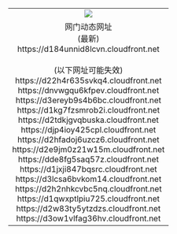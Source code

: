 ﻿<table>
  <tr></tr>
  <tr><td colspan=2 align=center><img src="https://d184unnid8lcvn.cloudfront.net/Up/oGate.jpg" /></td></tr>
  <tr><td colspan=2 align=center>网门动态网址<br/>(最新)
<br>https://d184unnid8lcvn.cloudfront.net
<br/><br/>(以下网址可能失效)
<br>https://d22h4r635svkq4.cloudfront.net
<br>https://dnvwgqu6kfpev.cloudfront.net
<br>https://d3ereyb9s4b6bc.cloudfront.net
<br>https://d1kg7fzsmrob2i.cloudfront.net
<br>https://d2tdkjgvqbuska.cloudfront.net
<br>https://djp4ioy425cpl.cloudfront.net
<br>https://d2hfadoj6uzcz6.cloudfront.net
<br>https://d2e9jm0z21w15m.cloudfront.net
<br>https://dde8fg5saq57z.cloudfront.net
<br>https://d1jxji847bqsrc.cloudfront.net
<br>https://d3lcsa6bvkom14.cloudfront.net
<br>https://d2h2nhkcvbc5nq.cloudfront.net
<br>https://d1qwxptlpiu725.cloudfront.net
<br>https://d2w83ty5ytzdzs.cloudfront.net
<br>https://d3ow1vlfag36hv.cloudfront.net
    </td>
  </tr>
</table>
